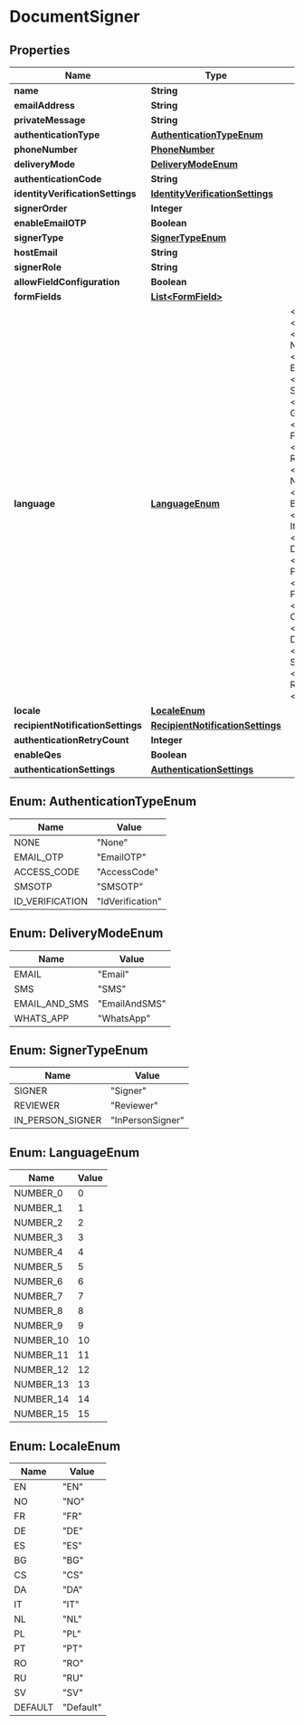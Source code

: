 

# DocumentSigner


## Properties

| Name | Type | Description | Notes |
|------------ | ------------- | ------------- | -------------|
|**name** | **String** |  |  |
|**emailAddress** | **String** |  |  [optional] |
|**privateMessage** | **String** |  |  [optional] |
|**authenticationType** | [**AuthenticationTypeEnum**](#AuthenticationTypeEnum) |  |  [optional] |
|**phoneNumber** | [**PhoneNumber**](PhoneNumber.md) |  |  [optional] |
|**deliveryMode** | [**DeliveryModeEnum**](#DeliveryModeEnum) |  |  [optional] |
|**authenticationCode** | **String** |  |  [optional] |
|**identityVerificationSettings** | [**IdentityVerificationSettings**](IdentityVerificationSettings.md) |  |  [optional] |
|**signerOrder** | **Integer** |  |  [optional] |
|**enableEmailOTP** | **Boolean** |  |  [optional] |
|**signerType** | [**SignerTypeEnum**](#SignerTypeEnum) |  |  [optional] |
|**hostEmail** | **String** |  |  [optional] |
|**signerRole** | **String** |  |  [optional] |
|**allowFieldConfiguration** | **Boolean** |  |  [optional] |
|**formFields** | [**List&lt;FormField&gt;**](FormField.md) |  |  [optional] |
|**language** | [**LanguageEnum**](#LanguageEnum) | &lt;p&gt;Description:&lt;/p&gt;&lt;ul&gt;&lt;li&gt;&lt;i&gt;0&lt;/i&gt; - None&lt;/li&gt;&lt;li&gt;&lt;i&gt;1&lt;/i&gt; - English&lt;/li&gt;&lt;li&gt;&lt;i&gt;2&lt;/i&gt; - Spanish&lt;/li&gt;&lt;li&gt;&lt;i&gt;3&lt;/i&gt; - German&lt;/li&gt;&lt;li&gt;&lt;i&gt;4&lt;/i&gt; - French&lt;/li&gt;&lt;li&gt;&lt;i&gt;5&lt;/i&gt; - Romanian&lt;/li&gt;&lt;li&gt;&lt;i&gt;6&lt;/i&gt; - Norwegian&lt;/li&gt;&lt;li&gt;&lt;i&gt;7&lt;/i&gt; - Bulgarian&lt;/li&gt;&lt;li&gt;&lt;i&gt;8&lt;/i&gt; - Italian&lt;/li&gt;&lt;li&gt;&lt;i&gt;9&lt;/i&gt; - Danish&lt;/li&gt;&lt;li&gt;&lt;i&gt;10&lt;/i&gt; - Polish&lt;/li&gt;&lt;li&gt;&lt;i&gt;11&lt;/i&gt; - Portuguese&lt;/li&gt;&lt;li&gt;&lt;i&gt;12&lt;/i&gt; - Czech&lt;/li&gt;&lt;li&gt;&lt;i&gt;13&lt;/i&gt; - Dutch&lt;/li&gt;&lt;li&gt;&lt;i&gt;14&lt;/i&gt; - Swedish&lt;/li&gt;&lt;li&gt;&lt;i&gt;15&lt;/i&gt; - Russian&lt;/li&gt;&lt;/ul&gt; |  [optional] |
|**locale** | [**LocaleEnum**](#LocaleEnum) |  |  [optional] |
|**recipientNotificationSettings** | [**RecipientNotificationSettings**](RecipientNotificationSettings.md) |  |  [optional] |
|**authenticationRetryCount** | **Integer** |  |  [optional] |
|**enableQes** | **Boolean** |  |  [optional] |
|**authenticationSettings** | [**AuthenticationSettings**](AuthenticationSettings.md) |  |  [optional] |



## Enum: AuthenticationTypeEnum

| Name | Value |
|---- | -----|
| NONE | &quot;None&quot; |
| EMAIL_OTP | &quot;EmailOTP&quot; |
| ACCESS_CODE | &quot;AccessCode&quot; |
| SMSOTP | &quot;SMSOTP&quot; |
| ID_VERIFICATION | &quot;IdVerification&quot; |



## Enum: DeliveryModeEnum

| Name | Value |
|---- | -----|
| EMAIL | &quot;Email&quot; |
| SMS | &quot;SMS&quot; |
| EMAIL_AND_SMS | &quot;EmailAndSMS&quot; |
| WHATS_APP | &quot;WhatsApp&quot; |



## Enum: SignerTypeEnum

| Name | Value |
|---- | -----|
| SIGNER | &quot;Signer&quot; |
| REVIEWER | &quot;Reviewer&quot; |
| IN_PERSON_SIGNER | &quot;InPersonSigner&quot; |



## Enum: LanguageEnum

| Name | Value |
|---- | -----|
| NUMBER_0 | 0 |
| NUMBER_1 | 1 |
| NUMBER_2 | 2 |
| NUMBER_3 | 3 |
| NUMBER_4 | 4 |
| NUMBER_5 | 5 |
| NUMBER_6 | 6 |
| NUMBER_7 | 7 |
| NUMBER_8 | 8 |
| NUMBER_9 | 9 |
| NUMBER_10 | 10 |
| NUMBER_11 | 11 |
| NUMBER_12 | 12 |
| NUMBER_13 | 13 |
| NUMBER_14 | 14 |
| NUMBER_15 | 15 |



## Enum: LocaleEnum

| Name | Value |
|---- | -----|
| EN | &quot;EN&quot; |
| NO | &quot;NO&quot; |
| FR | &quot;FR&quot; |
| DE | &quot;DE&quot; |
| ES | &quot;ES&quot; |
| BG | &quot;BG&quot; |
| CS | &quot;CS&quot; |
| DA | &quot;DA&quot; |
| IT | &quot;IT&quot; |
| NL | &quot;NL&quot; |
| PL | &quot;PL&quot; |
| PT | &quot;PT&quot; |
| RO | &quot;RO&quot; |
| RU | &quot;RU&quot; |
| SV | &quot;SV&quot; |
| DEFAULT | &quot;Default&quot; |



